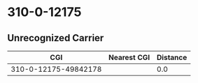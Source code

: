 # 310-0-12175
## Unrecognized Carrier


| CGI | Nearest CGI | Distance |
|-----|-------------|----------|
| 310-0-12175-49842178 |  | 0.0 |
